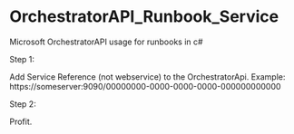 # OrchestratorAPI_Runbook_Service
Microsoft OrchestratorAPI usage for runbooks in c#

Step 1:

Add Service Reference (not webservice) to the OrchestratorApi. Example: https://someserver:9090/00000000-0000-0000-0000-000000000000


Step 2:

Profit.
